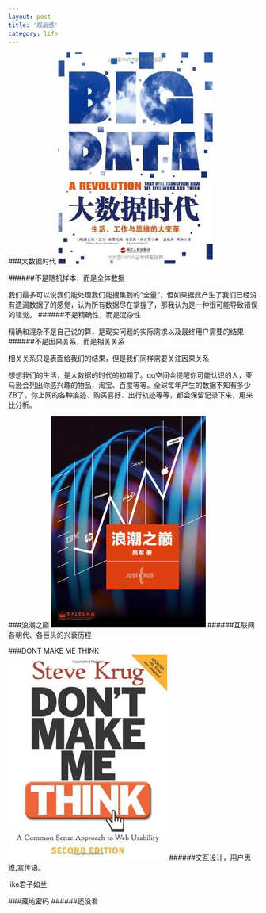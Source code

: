 ```yaml
---
layout: post
title: '观后感'
category: life
---
```



###大数据时代
![data](/media/files/2014/data.jpg)


######不是随机样本，而是全体数据
  
  
  我们最多可以说我们能处理我们能搜集到的“全量”，但如果据此产生了我们已经没有遗漏数据了的感觉，认为所有数据尽在掌握了，那我认为是一种很可能导致错误的错觉。 
######不是精确性，而是混杂性


  精确和混杂不是自己说的算，是现实问题的实际需求以及最终用户需要的结果
######不是因果关系，而是相关关系


  相关关系只是表面给我们的结果，但是我们同样需要关注因果关系

  想想我们的生活，是大数据的时代的初期了。qq空间会提醒你可能认识的人，亚马逊会列出你感兴趣的物品，淘宝、百度等等。全球每年产生的数据不知有多少ZB了，你上网的各种痕迹、购买喜好、出行轨迹等等，都会保留记录下来，用来比分析。


###浪潮之巅
![data](/media/files/2014/langchao.jpg)
######互联网各朝代、各巨头的兴衰历程


###DONT MAKE ME THINK
![data](/media/files/2014/think.jpg)
######交互设计，用户思维,宣传语。

like君子如兰


###藏地密码
######还没看


